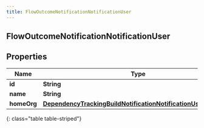 ```yaml
---
title: FlowOutcomeNotificationNotificationUser
---
```

## FlowOutcomeNotificationNotificationUser


## Properties

| Name | Type | Description | Notes |
| ------------ | ------------- | ------------- | ------------- |
| **id** | **String** |  |  [optional] |
| **name** | **String** |  |  [optional] |
| **homeOrg** | [**DependencyTrackingBuildNotificationNotificationUserHomeOrg**](DependencyTrackingBuildNotificationNotificationUserHomeOrg.html) |  |  [optional] |
{: class="table table-striped"}



